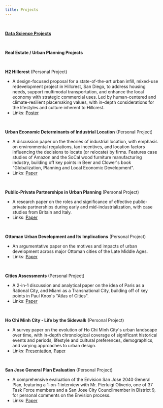 ```yaml
---
title: Projects
---
```


<br>

[**Data Science Projects**](https://pndang.con/datascienceprojects/)

<br>

**Real Estate / Urban Planning Projects**

<br>

**H2 Hillcrest**&nbsp;(Personal Project)

- A design-focused proposal for a state-of-the-art urban infill, mixed-use redevelopment project in Hillcrest, San Diego, to address housing needs, support multimodal transportation, and enhance the local economy with strategic commercial uses. Led by human-centered and climate-resilient placemaking values, with in-depth considerations for the lifestyles and culture inherent to Hillcrest.
- Links: [Poster](https://drive.google.com/file/d/1QbuCHodPK05XBnUn_V66lBCUNjaVYh51/view?usp=sharing)

<br>

**Urban Economic Determinants of Industrial Location**&nbsp;(Personal Project)

- A discussion paper on the theories of industrial location, with emphasis on environmental regulations, tax incentives, and location factors influencing the decisions to locate (or relocate) by firms. Features case studies of Amazon and the SoCal wood furniture manufacturing industry, building off key points in Beer and Clower's book "Globalization, Planning and Local Economic Development".
- Links: [Paper](https://docs.google.com/document/d/1JwlxQg49Y958ZjK3GAwLxzTfIahqU3-hSVjUoESLoqE/edit)

<br>

**Public-Private Partnerships in Urban Planning**&nbsp;(Personal Project)

- A research paper on the roles and significance of effective public-private partnerships during early and mid-industrialization, with case studies from Britain and Italy.
- Links: [Paper](https://docs.google.com/document/d/12gjMox8LQHxdToZC3wD4If9ZrRdP7UFV8pj2QhQwdeI/edit)

<br>

**Ottoman Urban Development and Its Implications**&nbsp;(Personal Project)

- An argumentative paper on the motives and impacts of urban development across major Ottoman cities of the Late Middle Ages.
- Links: [Paper](https://docs.google.com/document/d/1dEPBuGEgjeSoSVcAZeIXCmmSkw9IUYArHfdfZdIxRNA/edit)

<br>

**Cities Assessments**&nbsp;(Personal Project)

- A 2-in-1 discussion and analytical paper on the idea of Paris as a Rational City, and Miami as a Transnational City, building off of key points in Paul Knox's "Atlas of Cities".
- Links: [Paper](https://docs.google.com/document/d/1r4K9G8kD2j0Ft9jZRrJU9s6VDMUYUagsOMhNjigfpPQ/edit)

<br>

**Ho Chi Minh City - Life by the Sidewalk**&nbsp;(Personal Project)

- A survey paper on the evolution of Ho Chi Minh City's urban landscape over time, with in-depth chronological coverage of significant historical events and periods, lifestyle and cultural preferences, demographics, and varying approaches to urban design.
- Links: [Presentation](https://docs.google.com/presentation/d/1oCGQa23YM9wlh7PJjWTttDzaHlcWu9EELMmZmyOXj5E/edit#slide=id.p), [Paper](https://docs.google.com/document/d/1NRzSrvVHxnxOWGoWcldFqEKWuOTMGda7j9ltbwpNus0/edit)

<br>

**San Jose General Plan Evaluation**&nbsp;(Personal Project)

- A comprehensive evaluation of the Envision San Jose 2040 General Plan, featuring a 1-on-1 interview with Mr. Pierluigi Oliverio, one of 37 Task Force members and a San Jose City Councilmember in District 9, for personal comments on the Envision process.
- Links: [Paper](https://docs.google.com/document/d/19gZ2VYgkNPTYE4f2Co8e6n0R-7sVIZufu5DMdSNmXHE/edit)

<br>

